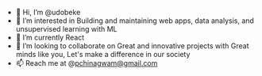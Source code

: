 - 👋 Hi, I’m @udobeke
- 👀 I’m interested in Building and maintaining web apps, data analysis, and unsupervised learning with ML
- 🌱 I’m currently React
- 💞️ I’m looking to collaborate on Great and innovative projects with Great minds like you, Let's make a difference in our society
- 📫 Reach me at @pchinagwam@gmail.com
